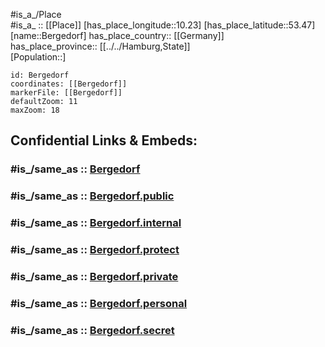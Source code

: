 ﻿---
confidential: public
isDeleted: false
location:
- 53.47
- 10.23
mapmarker: city
mapzoom:
- 7
- 12
SpocWebEntityId: 29115
tags:
- geo/City
type: City
---

#is_a_/Place  
#is_a_ :: [[Place]] 
[has_place_longitude::10.23] 
[has_place_latitude::53.47] 
[name::Bergedorf] 
has_place_country:: [[Germany]]  
has_place_province:: [[../../Hamburg,State]]  
[Population::] 



```leaflet
id: Bergedorf
coordinates: [[Bergedorf]] 
markerFile: [[Bergedorf]] 
defaultZoom: 11 
maxZoom: 18
```


## Confidential Links & Embeds: 

### #is_/same_as :: [Bergedorf](Bergedorf.md) 

### #is_/same_as :: [Bergedorf.public](/_public/Earth/Continent/Europe/Europe~Central/Germany/Germany~West/State~Hamburg/cities~Hamburg/Bergedorf.public.md) 

### #is_/same_as :: [Bergedorf.internal](/_internal/Earth/Continent/Europe/Europe~Central/Germany/Germany~West/State~Hamburg/cities~Hamburg/Bergedorf.internal.md) 

### #is_/same_as :: [Bergedorf.protect](/_protect/Earth/Continent/Europe/Europe~Central/Germany/Germany~West/State~Hamburg/cities~Hamburg/Bergedorf.protect.md) 

### #is_/same_as :: [Bergedorf.private](/_private/Earth/Continent/Europe/Europe~Central/Germany/Germany~West/State~Hamburg/cities~Hamburg/Bergedorf.private.md) 

### #is_/same_as :: [Bergedorf.personal](/_personal/Earth/Continent/Europe/Europe~Central/Germany/Germany~West/State~Hamburg/cities~Hamburg/Bergedorf.personal.md) 

### #is_/same_as :: [Bergedorf.secret](/_secret/Earth/Continent/Europe/Europe~Central/Germany/Germany~West/State~Hamburg/cities~Hamburg/Bergedorf.secret.md)

